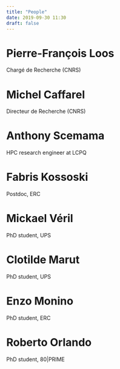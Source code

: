 ```yaml
---
title: "People"
date: 2019-09-30 11:30
draft: false
---
```


# Pierre-François Loos
Chargé de Recherche (CNRS)

# Michel Caffarel
Directeur de Recherche (CNRS)

# Anthony Scemama
HPC research engineer at LCPQ

# Fabris Kossoski
Postdoc, ERC

# Mickael Véril 
PhD student, UPS

# Clotilde Marut 
PhD student, UPS

# Enzo Monino 
PhD student, ERC

# Roberto Orlando 
PhD student, 80|PRIME
